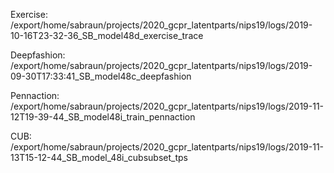 Exercise:
/export/home/sabraun/projects/2020_gcpr_latentparts/nips19/logs/2019-10-16T23-32-36_SB_model48d_exercise_trace

Deepfashion:
/export/home/sabraun/projects/2020_gcpr_latentparts/nips19/logs/2019-09-30T17:33:41_SB_model48c_deepfashion

Pennaction:
/export/home/sabraun/projects/2020_gcpr_latentparts/nips19/logs/2019-11-12T19-39-44_SB_model48i_train_pennaction

CUB:
/export/home/sabraun/projects/2020_gcpr_latentparts/nips19/logs/2019-11-13T15-12-44_SB_model_48i_cubsubset_tps